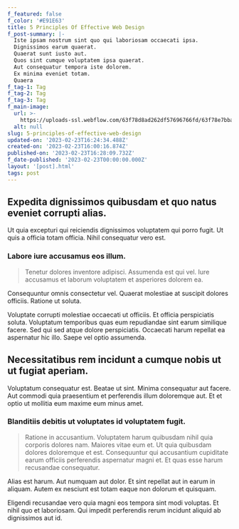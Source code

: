```yaml
---
f_featured: false
f_color: '#E91E63'
title: 5 Principles Of Effective Web Design
f_post-summary: |-
  Iste ipsam nostrum sint quo qui laboriosam occaecati ipsa.
  Dignissimos earum quaerat.
  Quaerat sunt iusto aut.
  Quos sint cumque voluptatem ipsa quaerat.
  Aut consequatur tempora iste dolorem.
  Ex minima eveniet totam.
  Quaera
f_tag-1: Tag
f_tag-2: Tag
f_tag-3: Tag
f_main-image:
  url: >-
    https://uploads-ssl.webflow.com/63f78d8ad262df57696766fd/63f78e7bba1057ea4208eab6_0206-DP.png
  alt: null
slug: 5-principles-of-effective-web-design
updated-on: '2023-02-23T16:24:34.488Z'
created-on: '2023-02-23T16:00:16.874Z'
published-on: '2023-02-23T16:28:09.732Z'
f_date-published: '2023-02-23T00:00:00.000Z'
layout: '[post].html'
tags: post
---
```


Expedita dignissimos quibusdam et quo natus eveniet corrupti alias.
-------------------------------------------------------------------

Ut quia excepturi qui reiciendis dignissimos voluptatem qui porro fugit. Ut quis a officia totam officia. Nihil consequatur vero est.

### Labore iure accusamus eos illum.

> Tenetur dolores inventore adipisci. Assumenda est qui vel. Iure accusamus et laborum voluptatem et asperiores dolorem ea.

Consequuntur omnis consectetur vel. Quaerat molestiae at suscipit dolores officiis. Ratione ut soluta.

Voluptate corrupti molestiae occaecati ut officiis. Et officia perspiciatis soluta. Voluptatum temporibus quas eum repudiandae sint earum similique facere. Sed qui sed atque dolore perspiciatis. Occaecati harum repellat ea aspernatur hic illo. Saepe vel optio assumenda.

Necessitatibus rem incidunt a cumque nobis ut ut fugiat aperiam.
----------------------------------------------------------------

Voluptatum consequatur est. Beatae ut sint. Minima consequatur aut facere. Aut commodi quia praesentium et perferendis illum doloremque aut. Et et optio ut mollitia eum maxime eum minus amet.

### Blanditiis debitis ut voluptates id voluptatem fugit.

> Ratione in accusantium. Voluptatem harum quibusdam nihil quia corporis dolores nam. Maiores vitae eum et. Ut quia quibusdam dolores doloremque et est. Consequuntur qui accusantium cupiditate earum officiis perferendis aspernatur magni et. Et quas esse harum recusandae consequatur.

Alias est harum. Aut numquam aut dolor. Et sint repellat aut in earum in aliquam. Autem ex nesciunt est totam eaque non dolorum et quisquam.

Eligendi recusandae vero quia magni eos tempora sint modi voluptas. Et nihil quo et laboriosam. Qui impedit perferendis rerum incidunt aliquid ab dignissimos aut id.
